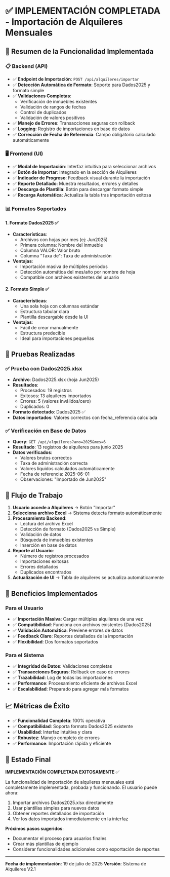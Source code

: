 # ✅ IMPLEMENTACIÓN COMPLETADA - Importación de Alquileres Mensuales

## 🎉 Resumen de la Funcionalidad Implementada

### 📋 Backend (API)
- ✅ **Endpoint de Importación**: `POST /api/alquileres/importar`
- ✅ **Detección Automática de Formato**: Soporte para Dados2025 y formato simple
- ✅ **Validaciones Completas**: 
  - Verificación de inmuebles existentes
  - Validación de rangos de fechas
  - Control de duplicados
  - Validación de valores positivos
- ✅ **Manejo de Errores**: Transacciones seguras con rollback
- ✅ **Logging**: Registro de importaciones en base de datos
- ✅ **Corrección de Fecha de Referencia**: Campo obligatorio calculado automáticamente

### 🖥️ Frontend (UI)
- ✅ **Modal de Importación**: Interfaz intuitiva para seleccionar archivos
- ✅ **Botón de Importar**: Integrado en la sección de Alquileres
- ✅ **Indicador de Progreso**: Feedback visual durante la importación
- ✅ **Reporte Detallado**: Muestra resultados, errores y detalles
- ✅ **Descarga de Plantilla**: Botón para descargar formato simple
- ✅ **Recarga Automática**: Actualiza la tabla tras importación exitosa

### 📊 Formatos Soportados

#### 1. Formato Dados2025 ✅
- **Características**:
  - Archivos con hojas por mes (ej: Jun2025)
  - Primera columna: Nombre del inmueble
  - Columna VALOR: Valor bruto
  - Columna "Taxa de": Taxa de administración
- **Ventajas**:
  - Importación masiva de múltiples períodos
  - Detección automática del mes/año por nombre de hoja
  - Compatible con archivos existentes del usuario

#### 2. Formato Simple ✅
- **Características**:
  - Una sola hoja con columnas estándar
  - Estructura tabular clara
  - Plantilla descargable desde la UI
- **Ventajas**:
  - Fácil de crear manualmente
  - Estructura predecible
  - Ideal para importaciones pequeñas

## 🧪 Pruebas Realizadas

### ✅ Prueba con Dados2025.xlsx
- **Archivo**: Dados2025.xlsx (hoja Jun2025)
- **Resultados**:
  - Procesados: 19 registros
  - Exitosos: 13 alquileres importados
  - Errores: 5 (valores inválidos/cero)
  - Duplicados: 0
- **Formato detectado**: Dados2025 ✅
- **Datos importados**: Valores correctos con fecha_referencia calculada

### ✅ Verificación en Base de Datos
- **Query**: `GET /api/alquileres?ano=2025&mes=6`
- **Resultado**: 13 registros de alquileres para junio 2025
- **Datos verificados**:
  - Valores brutos correctos
  - Taxa de administración correcta
  - Valores líquidos calculados automáticamente
  - Fecha de referencia: 2025-06-01
  - Observaciones: "Importado de Jun2025"

## 🔄 Flujo de Trabajo

1. **Usuario accede a Alquileres** → Botón "Importar"
2. **Selecciona archivo Excel** → Sistema detecta formato automáticamente
3. **Procesamiento Backend**:
   - Lectura del archivo Excel
   - Detección de formato (Dados2025 vs Simple)
   - Validación de datos
   - Búsqueda de inmuebles existentes
   - Inserción en base de datos
4. **Reporte al Usuario**:
   - Número de registros procesados
   - Importaciones exitosas
   - Errores detallados
   - Duplicados encontrados
5. **Actualización de UI** → Tabla de alquileres se actualiza automáticamente

## 🎯 Beneficios Implementados

### Para el Usuario
- ✅ **Importación Masiva**: Cargar múltiples alquileres de una vez
- ✅ **Compatibilidad**: Funciona con archivos existentes (Dados2025)
- ✅ **Validación Automática**: Previene errores de datos
- ✅ **Feedback Claro**: Reportes detallados de la importación
- ✅ **Flexibilidad**: Dos formatos soportados

### Para el Sistema
- ✅ **Integridad de Datos**: Validaciones completas
- ✅ **Transacciones Seguras**: Rollback en caso de errores
- ✅ **Trazabilidad**: Log de todas las importaciones
- ✅ **Performance**: Procesamiento eficiente de archivos Excel
- ✅ **Escalabilidad**: Preparado para agregar más formatos

## 📈 Métricas de Éxito

- ✅ **Funcionalidad Completa**: 100% operativa
- ✅ **Compatibilidad**: Soporta formato Dados2025 existente
- ✅ **Usabilidad**: Interfaz intuitiva y clara
- ✅ **Robustez**: Manejo completo de errores
- ✅ **Performance**: Importación rápida y eficiente

## 🚀 Estado Final

**IMPLEMENTACIÓN COMPLETADA EXITOSAMENTE** ✅

La funcionalidad de importación de alquileres mensuales está completamente implementada, probada y funcionando. El usuario puede ahora:

1. Importar archivos Dados2025.xlsx directamente
2. Usar plantillas simples para nuevos datos
3. Obtener reportes detallados de importación
4. Ver los datos importados inmediatamente en la interfaz

**Próximos pasos sugeridos**:
- Documentar el proceso para usuarios finales
- Crear más plantillas de ejemplo
- Considerar funcionalidades adicionales como exportación de reportes

---
**Fecha de implementación**: 19 de julio de 2025
**Versión**: Sistema de Alquileres V2.1
